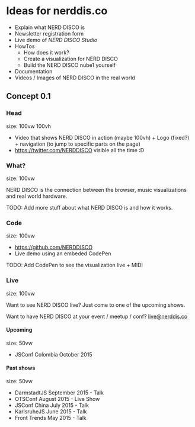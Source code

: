 # Ideas for nerddis.co

* Explain what NERD DISCO is
* Newsletter registration form
* Live demo of *NERD DISCO Studio*
* HowTos
  * How does it work?
  * Create a visualization for NERD DISCO
  * Build the NERD DISCO nube1 yourself
* Documentation
* Videos / Images of NERD DISCO in the real world


## Concept 0.1

### Head

size: 100vw 100vh

* Video that shows NERD DISCO in action (maybe 100vh) + Logo (fixed?) + navigation (to jump to specific parts on the page)
* https://twitter.com/NERDDISCO visible all the time :D


### What? 

size: 100vw

NERD DISCO is the connection between the browser, music visualizations and real world hardware. 

TODO: Add more stuff about what NERD DISCO is and how it works. 


### Code 

size: 100vw

* https://github.com/NERDDISCO
* Live demo using an embeded CodePen

TODO: Add CodePen to see the visualization live + MIDI


### Live

size: 100vw

Want to see NERD DISCO live? Just come to one of the upcoming shows. 

Want to have NERD DISCO at your event / meetup / conf? live@nerddis.co

#### Upcoming

size: 50vw

* JSConf Colombia October 2015

#### Past shows

size: 50vw

* DarmstadtJS September 2015 - Talk
* OTSConf August 2015 - Live Show
* JSConf China July 2015 - Talk
* KarlsruheJS June 2015 - Talk
* Front Trends May 2015 - Talk
